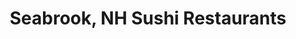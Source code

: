 ---
layout: city
title: Seabrook, NH Sushi Restaurants
permalink: /new-hampshire/seabrook/
stateAbbr: NH
stateName: New Hampshire
cityName: Seabrook

---